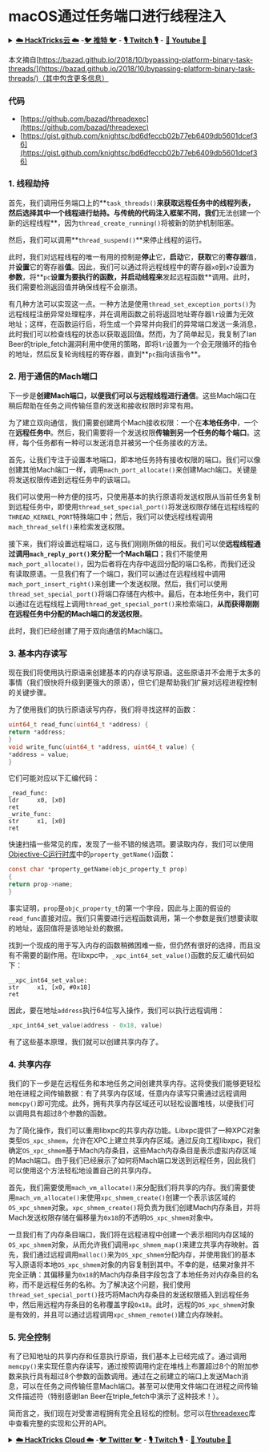 # macOS通过任务端口进行线程注入

<details>

<summary><a href="https://cloud.hacktricks.xyz/pentesting-cloud/pentesting-cloud-methodology"><strong>☁️ HackTricks云 ☁️</strong></a> -<a href="https://twitter.com/hacktricks_live"><strong>🐦 推特 🐦</strong></a> - <a href="https://www.twitch.tv/hacktricks_live/schedule"><strong>🎙️ Twitch 🎙️</strong></a> - <a href="https://www.youtube.com/@hacktricks_LIVE"><strong>🎥 Youtube 🎥</strong></a></summary>

* 你在一家**网络安全公司**工作吗？你想在HackTricks中看到你的**公司广告**吗？或者你想获得**PEASS的最新版本或下载PDF格式的HackTricks**吗？请查看[**订阅计划**](https://github.com/sponsors/carlospolop)！
* 发现我们的独家[NFT](https://opensea.io/collection/the-peass-family)收藏品[**The PEASS Family**](https://opensea.io/collection/the-peass-family)
* 获取[**官方PEASS和HackTricks周边产品**](https://peass.creator-spring.com)
* **加入**[**💬**](https://emojipedia.org/speech-balloon/) [**Discord群组**](https://discord.gg/hRep4RUj7f) 或 [**Telegram群组**](https://t.me/peass) 或 **关注**我在**Twitter**上的[**🐦**](https://github.com/carlospolop/hacktricks/tree/7af18b62b3bdc423e11444677a6a73d4043511e9/\[https:/emojipedia.org/bird/README.md)[**@carlospolopm**](https://twitter.com/hacktricks\_live)**。**
* **通过向**[**hacktricks repo**](https://github.com/carlospolop/hacktricks) **和**[**hacktricks-cloud repo**](https://github.com/carlospolop/hacktricks-cloud) **提交PR来分享你的黑客技巧。**

</details>

本文摘自[https://bazad.github.io/2018/10/bypassing-platform-binary-task-threads/](https://bazad.github.io/2018/10/bypassing-platform-binary-task-threads/)（其中包含更多信息）

### 代码

* [https://github.com/bazad/threadexec](https://github.com/bazad/threadexec)
* [https://gist.github.com/knightsc/bd6dfeccb02b77eb6409db5601dcef36](https://gist.github.com/knightsc/bd6dfeccb02b77eb6409db5601dcef36)

### 1. 线程劫持

首先，我们调用任务端口上的**`task_threads()`**来获取远程任务中的线程列表，然后选择其中一个线程进行劫持。与传统的代码注入框架不同，我们**无法创建一个新的远程线程**，因为`thread_create_running()`将被新的防护机制阻塞。

然后，我们可以调用**`thread_suspend()`**来停止线程的运行。

此时，我们对远程线程的唯一有用的控制是**停止**它，**启动**它，**获取**它的**寄存器**值，并**设置**它的寄存器**值**。因此，我们可以通过将远程线程中的寄存器`x0`到`x7`设置为**参数**，将**`pc`**设置为要执行的函数，并启动线程来**发起远程函数**调用。此时，我们需要检测返回值并确保线程不会崩溃。

有几种方法可以实现这一点。一种方法是使用`thread_set_exception_ports()`为远程线程注册异常处理程序，并在调用函数之前将返回地址寄存器`lr`设置为无效地址；这样，在函数运行后，将生成一个异常并向我们的异常端口发送一条消息，此时我们可以检查线程的状态以获取返回值。然而，为了简单起见，我复制了Ian Beer的triple\_fetch漏洞利用中使用的策略，即将`lr`设置为一个会无限循环的指令的地址，然后反复轮询线程的寄存器，直到**`pc`指向该指令**。

### 2. 用于通信的Mach端口

下一步是**创建Mach端口，以便我们可以与远程线程进行通信**。这些Mach端口在稍后帮助在任务之间传输任意的发送和接收权限时非常有用。

为了建立双向通信，我们需要创建两个Mach接收权限：一个在**本地任务中**，一个在**远程任务中**。然后，我们需要将一个发送权限**传输到另一个任务的每个端口**。这样，每个任务都有一种可以发送消息并被另一个任务接收的方法。

首先，让我们专注于设置本地端口，即本地任务持有接收权限的端口。我们可以像创建其他Mach端口一样，调用`mach_port_allocate()`来创建Mach端口。关键是将发送权限传递到远程任务中的该端口。

我们可以使用一种方便的技巧，只使用基本的执行原语将发送权限从当前任务复制到远程任务中，即使用`thread_set_special_port()`将发送权限存储在远程线程的`THREAD_KERNEL_PORT`特殊端口中；然后，我们可以使远程线程调用`mach_thread_self()`来检索发送权限。

接下来，我们将设置远程端口，这与我们刚刚所做的相反。我们可以使**远程线程通过调用`mach_reply_port()`来分配一个Mach端口**；我们不能使用`mach_port_allocate()`，因为后者将在内存中返回分配的端口名称，而我们还没有读取原语。一旦我们有了一个端口，我们可以通过在远程线程中调用`mach_port_insert_right()`来创建一个发送权限。然后，我们可以使用`thread_set_special_port()`将端口存储在内核中。最后，在本地任务中，我们可以通过在远程线程上调用`thread_get_special_port()`来检索端口，**从而获得刚刚在远程任务中分配的Mach端口的发送权限**。

此时，我们已经创建了用于双向通信的Mach端口。
### 3. 基本内存读写 <a href="#step-3-basic-memory-readwrite" id="step-3-basic-memory-readwrite"></a>

现在我们将使用执行原语来创建基本的内存读写原语。这些原语并不会用于太多的事情（我们很快将升级到更强大的原语），但它们是帮助我们扩展对远程进程控制的关键步骤。

为了使用我们的执行原语读写内存，我们将寻找这样的函数：
```c
uint64_t read_func(uint64_t *address) {
return *address;
}
void write_func(uint64_t *address, uint64_t value) {
*address = value;
}
```
它们可能对应以下汇编代码：
```
_read_func:
ldr     x0, [x0]
ret
_write_func:
str     x1, [x0]
ret
```
快速扫描一些常见的库，发现了一些不错的候选项。要读取内存，我们可以使用[Objective-C运行时库](https://opensource.apple.com/source/objc4/objc4-723/runtime/objc-runtime-new.mm.auto.html)中的`property_getName()`函数：
```c
const char *property_getName(objc_property_t prop)
{
return prop->name;
}
```
事实证明，`prop`是`objc_property_t`的第一个字段，因此与上面的假设的`read_func`直接对应。我们只需要进行远程函数调用，第一个参数是我们想要读取的地址，返回值将是该地址处的数据。

找到一个现成的用于写入内存的函数稍微困难一些，但仍然有很好的选择，而且没有不需要的副作用。在libxpc中，`_xpc_int64_set_value()`函数的反汇编代码如下：
```
__xpc_int64_set_value:
str     x1, [x0, #0x18]
ret
```
因此，要在地址`address`执行64位写入操作，我们可以执行远程调用：
```c
_xpc_int64_set_value(address - 0x18, value)
```
有了这些基本原理，我们就可以创建共享内存了。

### 4. 共享内存

我们的下一步是在远程任务和本地任务之间创建共享内存。这将使我们能够更轻松地在进程之间传输数据：有了共享内存区域，任意内存读写只需通过远程调用`memcpy()`即可完成。此外，拥有共享内存区域还可以轻松设置堆栈，以便我们可以调用具有超过8个参数的函数。

为了简化操作，我们可以重用libxpc的共享内存功能。Libxpc提供了一种XPC对象类型`OS_xpc_shmem`，允许在XPC上建立共享内存区域。通过反向工程libxpc，我们确定`OS_xpc_shmem`基于Mach内存条目，这些Mach内存条目是表示虚拟内存区域的Mach端口。由于我们已经展示了如何将Mach端口发送到远程任务，因此我们可以使用这个方法轻松地设置自己的共享内存。

首先，我们需要使用`mach_vm_allocate()`来分配我们将共享的内存。我们需要使用`mach_vm_allocate()`来使用`xpc_shmem_create()`创建一个表示该区域的`OS_xpc_shmem`对象。`xpc_shmem_create()`将负责为我们创建Mach内存条目，并将Mach发送权限存储在偏移量为`0x18`的不透明`OS_xpc_shmem`对象中。

一旦我们有了内存条目端口，我们将在远程进程中创建一个表示相同内存区域的`OS_xpc_shmem`对象，从而允许我们调用`xpc_shmem_map()`来建立共享内存映射。首先，我们通过远程调用`malloc()`来为`OS_xpc_shmem`分配内存，并使用我们的基本写入原语将本地`OS_xpc_shmem`对象的内容复制到其中。不幸的是，结果对象并不完全正确：其偏移量为`0x18`的Mach内存条目字段包含了本地任务对内存条目的名称，而不是远程任务的名称。为了解决这个问题，我们使用`thread_set_special_port()`技巧将Mach内存条目的发送权限插入到远程任务中，然后用远程内存条目的名称覆盖字段`0x18`。此时，远程的`OS_xpc_shmem`对象是有效的，并且可以通过远程调用`xpc_shmem_remote()`建立内存映射。

### 5. 完全控制 <a href="#step-5-full-control" id="step-5-full-control"></a>

有了已知地址的共享内存和任意执行原语，我们基本上已经完成了。通过调用`memcpy()`来实现任意内存读写，通过按照调用约定在堆栈上布置超过8个的附加参数来执行具有超过8个参数的函数调用。通过在之前建立的端口上发送Mach消息，可以在任务之间传输任意Mach端口。甚至可以使用文件端口在进程之间传输文件描述符（特别感谢Ian Beer在triple_fetch中演示了这种技术！）。

简而言之，我们现在对受害进程拥有完全且轻松的控制。您可以在[threadexec](https://github.com/bazad/threadexec)库中查看完整的实现和公开的API。

<details>

<summary><a href="https://cloud.hacktricks.xyz/pentesting-cloud/pentesting-cloud-methodology"><strong>☁️ HackTricks Cloud ☁️</strong></a> -<a href="https://twitter.com/hacktricks_live"><strong>🐦 Twitter 🐦</strong></a> - <a href="https://www.twitch.tv/hacktricks_live/schedule"><strong>🎙️ Twitch 🎙️</strong></a> - <a href="https://www.youtube.com/@hacktricks_LIVE"><strong>🎥 Youtube 🎥</strong></a></summary>

* 您在一家**网络安全公司**工作吗？您想在HackTricks中**为您的公司做广告**吗？或者您想获得**PEASS的最新版本或下载PDF格式的HackTricks**吗？请查看[**订阅计划**](https://github.com/sponsors/carlospolop)！
* 发现我们的独家[NFT](https://opensea.io/collection/the-peass-family)收藏品[**The PEASS Family**](https://opensea.io/collection/the-peass-family)
* 获取[**官方PEASS和HackTricks周边产品**](https://peass.creator-spring.com)
* **加入**[**💬**](https://emojipedia.org/speech-balloon/) [**Discord群组**](https://discord.gg/hRep4RUj7f)或[**电报群组**](https://t.me/peass)，或在**Twitter**上**关注**我[**🐦**](https://github.com/carlospolop/hacktricks/tree/7af18b62b3bdc423e11444677a6a73d4043511e9/\[https:/emojipedia.org/bird/README.md)[**@carlospolopm**](https://twitter.com/hacktricks\_live)**。**
* **通过向**[**hacktricks repo**](https://github.com/carlospolop/hacktricks) **和**[**hacktricks-cloud repo**](https://github.com/carlospolop/hacktricks-cloud) **提交PR来分享您的黑客技巧。**

</details>
